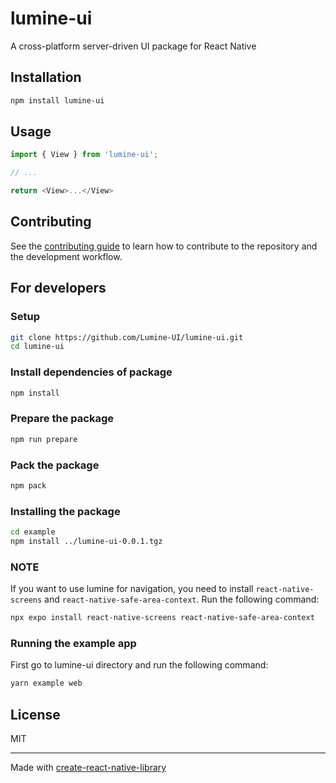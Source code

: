 # lumine-ui

A cross-platform server-driven UI package for React Native

## Installation

```sh
npm install lumine-ui
```

## Usage

```js
import { View } from 'lumine-ui';

// ...

return <View>...</View>
```

## Contributing

See the [contributing guide](CONTRIBUTING.md) to learn how to contribute to the repository and the development workflow.

## For developers

### Setup

```sh
git clone https://github.com/Lumine-UI/lumine-ui.git
cd lumine-ui
```

### Install dependencies of package

```sh
npm install
```

### Prepare the package

```sh
npm run prepare
```

### Pack the package

```sh
npm pack
```

### Installing the package

```sh
cd example
npm install ../lumine-ui-0.0.1.tgz
```

### NOTE
If you want to use lumine for navigation, you need to install `react-native-screens` and `react-native-safe-area-context`. Run the following command:

```sh
npx expo install react-native-screens react-native-safe-area-context
```

### Running the example app

First go to lumine-ui directory and run the following command:

```sh
yarn example web
```


## License

MIT

---

Made with [create-react-native-library](https://github.com/callstack/react-native-builder-bob)
